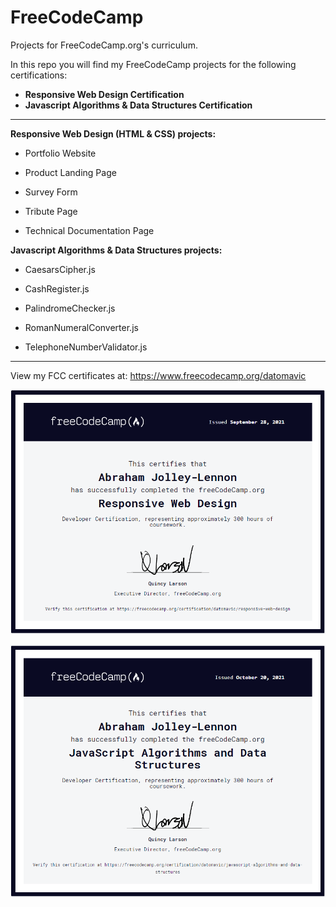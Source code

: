 # FreeCodeCamp #
Projects for FreeCodeCamp.org's curriculum.

In this repo you will find my FreeCodeCamp projects for the following certifications:

* **Responsive Web Design Certification**
* **Javascript Algorithms & Data Structures Certification**
-----
**Responsive Web Design (HTML & CSS) projects:**

* Portfolio Website

* Product Landing Page

* Survey Form

* Tribute Page

* Technical Documentation Page

**Javascript Algorithms & Data Structures projects:**

* CaesarsCipher.js

* CashRegister.js

* PalindromeChecker.js

* RomanNumeralConverter.js

* TelephoneNumberValidator.js

-----

View my FCC certificates at: https://www.freecodecamp.org/datomavic

![alt text](https://raw.githubusercontent.com/datomavic/FreeCodeCamp/main/Responsive%20Web%20Design%20Certificate.png)

![alt text](https://raw.githubusercontent.com/datomavic/FreeCodeCamp/main/Javascript%20Algorithms%20%26%20Data%20Structures%20Certificate.png)
